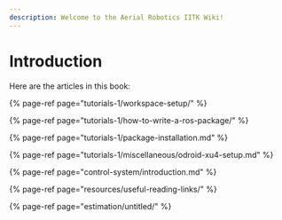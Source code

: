 ```yaml
---
description: Welcome to the Aerial Robotics IITK Wiki!
---
```


# Introduction

Here are the articles in this book:

{% page-ref page="tutorials-1/workspace-setup/" %}

{% page-ref page="tutorials-1/how-to-write-a-ros-package/" %}

{% page-ref page="tutorials-1/package-installation.md" %}

{% page-ref page="tutorials-1/miscellaneous/odroid-xu4-setup.md" %}

{% page-ref page="control-system/introduction.md" %}

{% page-ref page="resources/useful-reading-links/" %}

{% page-ref page="estimation/untitled/" %}

